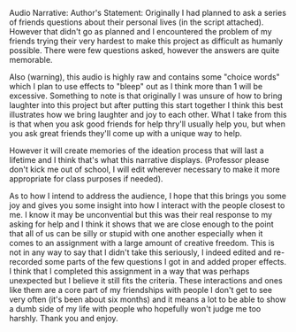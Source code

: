 Audio Narrative: 
Author's Statement: Originally I had planned to ask a series of friends questions about their personal lives (in the script attached). However that didn't go as planned and I encountered the problem of my friends trying their very hardest to make this project as difficult as humanly possible. There were few questions asked, however the answers are quite memorable.

Also (warning), this audio is highly raw and contains some "choice words" which I plan to use effects to "bleep" out as I think more than 1 will be excessive. Something to note is that originally I was unsure of how to bring laughter into this project but after putting this start together I think this best illustrates how we bring laughter and joy to each other. What I take from this is that when you ask good friends for help thry'll usually help you, but when you ask great friends they'll come up with a unique way to help. 

However it will create memories of the ideation process that will last a lifetime and I think that's what this narrative displays. (Professor please don't kick me out of school, I will edit wherever necessary to make it more appropriate for class purposes if needed).

As to how I intend to address the audience, I hope that this brings you some joy and gives you some insight into how I interact with the people closest to me. I know it may be unconvential but this was their real response to my asking for help and I think it shows that we are close enough to the point that all of us can be silly or stupid with one another especially when it comes to an assignment with a large amount of creative freedom. This is not in any way to say that I didn't take this seriously, I indeed edited and re-recorded some parts of the few questions I got in and added proper effects. I think that I completed this assignment in a way that was perhaps unexpected but I believe it still fits the criteria. These interactions and ones like them are a core part of my friendships with people I don't get to see very often (it's been about six months) and it means a lot to be able to show a dumb side of my life with people who hopefully won't judge me too harshly. Thank you and enjoy.